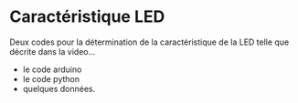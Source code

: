 # Caractéristique LED
Deux codes pour la détermination de la caractéristique de la LED telle que décrite dans la video…
- le code arduino
- le code python
- quelques données.
